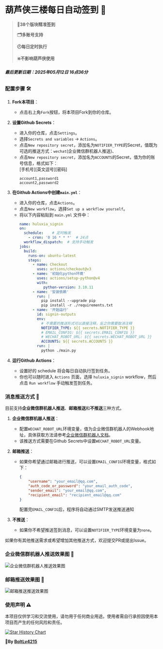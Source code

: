 # 葫芦侠三楼每日自动签到 🚀

> **💯38个版块精准签到**
> 
> **🗂️多账号支持**
>
> 
> **🕗每日定时执行**
> 
> **❇️不影响葫芦侠使用**

###### **最后更新日期：2025年05月12日 16点36分**

### 配置步骤 🛠️

1. **Fork本项目**：
   - 点击右上角`Fork`按钮，将本项目Fork到你的仓库。

2. **设置Github Secrets**：
   - 进入你的仓库，点击`Settings`。
   - 选择`Secrets and variables` -> `Actions`。
   - 点击`New repository secret`，添加名为`NOTIFIER_TYPE`的Secret，值既为可选的推送方式：`wechat`(企业微信群机器人推送)、
   - 点击`New repository secret`，添加名为`ACCOUNTS`的Secret，值为你的账号信息，格式如下：<br/>
   [手机号][英文逗号][密码]
     ```
     account1,password1
     account2,password2
     ```

3. **在Github Actions中创建```main.yml```**：
   - 进入你的仓库，点击`Actions`。
   - 点击`New workflow`，选择`Set up a workflow yourself`。
   - 将以下内容粘贴到 `main.yml` 文件中：
     ```yaml
     name: huluxia_signin
     on:
       schedule:    # 定时触发
         - cron: '0 16 * * *'  # 24点
       workflow_dispatch:  # 支持手动触发
     jobs:
       build:
         runs-on: ubuntu-latest
         steps:
           - name: Checkout
             uses: actions/checkout@v3
           - name: '初始化python环境'
             uses: actions/setup-python@v4
             with:
                python-version: 3.10.11
           - name: '安装依赖'
             run: |
               pip install --upgrade pip
               pip install -r ./requirements.txt
           - name: '开始运行'
             id: signin-outputs
             env:
               # 不需要的推送形式可以直接注释，反之你需要取消注释            
               NOTIFIER_TYPE: ${{ secrets.NOTIFIER_TYPE }} 
               # EMAIL_CONFIG: ${{ secrets.EMAIL_CONFIG }}
               # WECHAT_ROBOT_URL: ${{ secrets.WECHAT_ROBOT_URL }}
               ACCOUNTS: ${{ secrets.ACCOUNTS }}
             run: |
               python ./main.py
     ```

4. **运行Github Actions**：
   - 设置好的 schedule 将会每日自动执行签到任务。
   - 你也可以随时进入 `Actions` 页面，选择 `huluxia_signin` workflow，然后点击 `Run workflow` 手动触发签到任务。

### 消息推送方式 📢

目前支持**企业微信群机器人推送**、**邮箱推送**和**不推送**三种方式。
1. **企业微信群机器人推送**：

   - 配置`WECHAT_ROBOT_URL`环境变量，值为企业微信群机器人的Webhook地址，具体获取方法请参考[企业微信群机器人文档](https://open.work.weixin.qq.com/help2/pc/14931?person_id=1)。
   - 该推送方式需要在Github Secrets中设置`WECHAT_ROBOT_URL`变量。

2. **邮箱推送**：

   - 如果你希望通过邮箱进行推送，可以设置`EMAIL_CONFIG`环境变量，格式如下：
     ```json
     {
         "username": "your_email@qq.com",
         "auth_code_or_password": "your_email_auth_code",
         "sender_email": "your_email@qq.com",
         "recipient_email": "recipient_email@qq.com"
     }
     ```
     配置完`EMAIL_CONFIG`后，程序将自动通过SMTP发送推送通知
3. **不推送**：
   - 如果你不希望推送签到消息，可以设置`NOTIFIER_TYPE`环境变量为`none`。
   
如果你有其他推送需求或希望增加其他推送方式，欢迎提交PR或提出Issue。

### 企业微信群机器人推送效果图 📸

![企业微信群机器人推送效果图](src/wechat.jpg)

### 邮箱推送效果图 📸
![邮箱推送推送效果图](src/email.png)


### 使用声明 ⚠️

本项目仅供学习和交流使用，请勿用于任何商业用途。使用者需自行承担因使用本项目而产生的任何风险和责任。

[![Star History Chart](https://api.star-history.com/svg?repos=BoltLv4215/huluxia_thirdfloor_signin&type=Date)](https://star-history.com/#BoltLv4215/huluxia_thirdfloor_signin&Date)<br/>

**🚩By [BoltLv4215](https://github.com/BoltLv4215 "点个Star和Follow吧！")**<br/>

